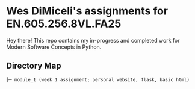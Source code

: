 # Wes DiMiceli's assignments for EN.605.256.8VL.FA25

Hey there! This repo contains my in-progress and completed work for Modern Software Concepts in Python.

## Directory Map

```
├─ module_1 (week 1 assignment; personal website, flask, basic html)
```
